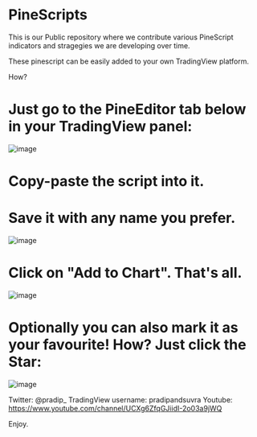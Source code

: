 # PineScripts

This is our Public repository where we contribute various PineScript indicators and stragegies we are developing over time. 

These pinescript can be easily added to your own TradingView platform.

How?

# Just go to the PineEditor tab below in your TradingView panel:

![image](https://user-images.githubusercontent.com/6500149/181534803-53615657-b91b-42b2-bd0b-4acc505cb985.png)


# Copy-paste the script into it.

# Save it with any name you prefer.

![image](https://user-images.githubusercontent.com/6500149/181536349-1a020ac2-4267-4307-827b-bbf453de3aa3.png)


# Click on "Add to Chart". That's all.

![image](https://user-images.githubusercontent.com/6500149/181537426-7c4fca03-5bb4-426f-85f1-7fde2b345f0b.png)


# Optionally you can also mark it as your favourite! How? Just click the Star:

![image](https://user-images.githubusercontent.com/6500149/181539030-899a0d65-d74d-4dcc-ae89-d1dbe1e844b7.png)




Twitter: @pradip_
TradingView username: pradipandsuvra
Youtube: https://www.youtube.com/channel/UCXg6ZfqGJiidI-2o03a9jWQ


Enjoy.

